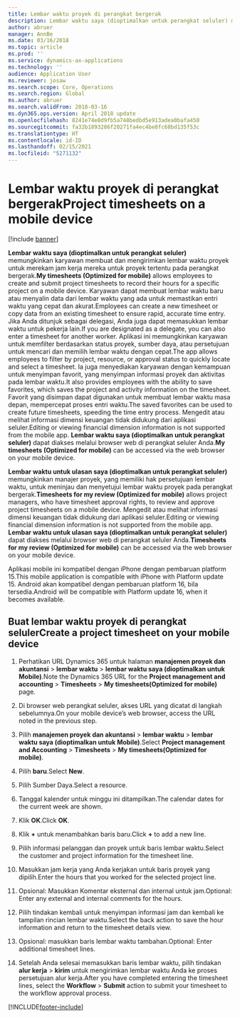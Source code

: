 ```yaml
---
title: Lembar waktu proyek di perangkat bergerak
description: Lembar waktu saya (dioptimalkan untuk perangkat seluler) memungkinkan karyawan membuat dan mengirimkan lembar waktu proyek untuk merekam jam kerja mereka untuk proyek tertentu pada perangkat bergerak.
author: abruer
manager: AnnBe
ms.date: 03/16/2018
ms.topic: article
ms.prod: ''
ms.service: dynamics-ax-applications
ms.technology: ''
audience: Application User
ms.reviewer: josaw
ms.search.scope: Core, Operations
ms.search.region: Global
ms.author: abruer
ms.search.validFrom: 2018-03-16
ms.dyn365.ops.version: April 2018 update
ms.openlocfilehash: 8241e74e8d9fb5a748bedbd5e913adea0bafa450
ms.sourcegitcommit: fa32b1893286f20271fa4ec4be8fc68bd135f53c
ms.translationtype: HT
ms.contentlocale: id-ID
ms.lasthandoff: 02/15/2021
ms.locfileid: "5271132"
---
```

# <a name="project-timesheets-on-a-mobile-device"></a><span data-ttu-id="e4559-103">Lembar waktu proyek di perangkat bergerak</span><span class="sxs-lookup"><span data-stu-id="e4559-103">Project timesheets on a mobile device</span></span>

[!include [banner](../includes/banner.md)]

<span data-ttu-id="e4559-104">**Lembar waktu saya (dioptimalkan untuk perangkat seluler)** memungkinkan karyawan membuat dan mengirimkan lembar waktu proyek untuk merekam jam kerja mereka untuk proyek tertentu pada perangkat bergerak.</span><span class="sxs-lookup"><span data-stu-id="e4559-104">**My timesheets (Optimized for mobile)** allows employees to create and submit project timesheets to record their hours for a specific project on a mobile device.</span></span> <span data-ttu-id="e4559-105">Karyawan dapat membuat lembar waktu baru atau menyalin data dari lembar waktu yang ada untuk memastikan entri waktu yang cepat dan akurat.</span><span class="sxs-lookup"><span data-stu-id="e4559-105">Employees can create a new timesheet or copy data from an existing timesheet to ensure rapid, accurate time entry.</span></span> <span data-ttu-id="e4559-106">Jika Anda ditunjuk sebagai delegasi, Anda juga dapat memasukkan lembar waktu untuk pekerja lain.</span><span class="sxs-lookup"><span data-stu-id="e4559-106">If you are designated as a delegate, you can also enter a timesheet for another worker.</span></span> <span data-ttu-id="e4559-107">Aplikasi ini memungkinkan karyawan untuk memfilter berdasarkan status proyek, sumber daya, atau persetujuan untuk mencari dan memilih lembar waktu dengan cepat.</span><span class="sxs-lookup"><span data-stu-id="e4559-107">The app allows employees to filter by project, resource, or approval status to quickly locate and select a timesheet.</span></span> <span data-ttu-id="e4559-108">Ia juga menyediakan karyawan dengan kemampuan untuk menyimpan favorit, yang menyimpan informasi proyek dan aktivitas pada lembar waktu.</span><span class="sxs-lookup"><span data-stu-id="e4559-108">It also provides employees with the ability to save favorites, which saves the project and activity information on the timesheet.</span></span> <span data-ttu-id="e4559-109">Favorit yang disimpan dapat digunakan untuk membuat lembar waktu masa depan, mempercepat proses entri waktu.</span><span class="sxs-lookup"><span data-stu-id="e4559-109">The saved favorites can be used to create future timesheets, speeding the time entry process.</span></span> <span data-ttu-id="e4559-110">Mengedit atau melihat informasi dimensi keuangan tidak didukung dari aplikasi seluler.</span><span class="sxs-lookup"><span data-stu-id="e4559-110">Editing or viewing financial dimension information is not supported from the mobile app.</span></span> <span data-ttu-id="e4559-111">**Lembar waktu saya (dioptimalkan untuk perangkat seluler)** dapat diakses melalui browser web di perangkat seluler Anda.</span><span class="sxs-lookup"><span data-stu-id="e4559-111">**My timesheets (Optimized for mobile)** can be accessed via the web browser on your mobile device.</span></span>

<span data-ttu-id="e4559-112">**Lembar waktu untuk ulasan saya (dioptimalkan untuk perangkat seluler)** memungkinkan manajer proyek, yang memiliki hak persetujuan lembar waktu, untuk meninjau dan menyetujui lembar waktu proyek pada perangkat bergerak.</span><span class="sxs-lookup"><span data-stu-id="e4559-112">**Timesheets for my review (Optimized for mobile)** allows project managers, who have timesheet approval rights, to review and approve project timesheets on a mobile device.</span></span> <span data-ttu-id="e4559-113">Mengedit atau melihat informasi dimensi keuangan tidak didukung dari aplikasi seluler.</span><span class="sxs-lookup"><span data-stu-id="e4559-113">Editing or viewing financial dimension information is not supported from the mobile app.</span></span> <span data-ttu-id="e4559-114">**Lembar waktu untuk ulasan saya (dioptimalkan untuk perangkat seluler)** dapat diakses melalui browser web di perangkat seluler Anda.</span><span class="sxs-lookup"><span data-stu-id="e4559-114">**Timesheets for my review (Optimized for mobile)** can be accessed via the web browser on your mobile device.</span></span>

<span data-ttu-id="e4559-115">Aplikasi mobile ini kompatibel dengan iPhone dengan pembaruan platform 15.</span><span class="sxs-lookup"><span data-stu-id="e4559-115">This mobile application is compatible with iPhone with Platform update 15.</span></span>
<span data-ttu-id="e4559-116">Android akan kompatibel dengan pembaruan platform 16, bila tersedia.</span><span class="sxs-lookup"><span data-stu-id="e4559-116">Android will be compatible with Platform update 16, when it becomes available.</span></span>

## <a name="create-a-project-timesheet-on-your-mobile-device"></a><span data-ttu-id="e4559-117">Buat lembar waktu proyek di perangkat seluler</span><span class="sxs-lookup"><span data-stu-id="e4559-117">Create a project timesheet on your mobile device</span></span>

1.  <span data-ttu-id="e4559-118">Perhatikan URL Dynamics 365 untuk halaman **manajemen proyek dan akuntansi** \> **lembar waktu** \> **lembar waktu saya (dioptimalkan untuk Mobile)**.</span><span class="sxs-lookup"><span data-stu-id="e4559-118">Note the Dynamics 365 URL for the **Project management and accounting** \> **Timesheets** \> **My timesheets(Optimized for mobile)** page.</span></span>

2.  <span data-ttu-id="e4559-119">Di browser web perangkat seluler, akses URL yang dicatat di langkah sebelumnya.</span><span class="sxs-lookup"><span data-stu-id="e4559-119">On your mobile device’s web browser, access the URL noted in the previous step.</span></span>
 
3.  <span data-ttu-id="e4559-120">Pilih **manajemen proyek dan akuntansi** \> **lembar waktu** \> **lembar waktu saya (dioptimalkan untuk Mobile)**.</span><span class="sxs-lookup"><span data-stu-id="e4559-120">Select **Project management and Accounting** \> **Timesheets** \> **My timesheets(Optimized for mobile)**.</span></span>

4.  <span data-ttu-id="e4559-121">Pilih **baru**.</span><span class="sxs-lookup"><span data-stu-id="e4559-121">Select **New**.</span></span>

5.  <span data-ttu-id="e4559-122">Pilih Sumber Daya.</span><span class="sxs-lookup"><span data-stu-id="e4559-122">Select a resource.</span></span>

6.  <span data-ttu-id="e4559-123">Tanggal kalender untuk minggu ini ditampilkan.</span><span class="sxs-lookup"><span data-stu-id="e4559-123">The calendar dates for the current week are shown.</span></span>

7.  <span data-ttu-id="e4559-124">Klik **OK**.</span><span class="sxs-lookup"><span data-stu-id="e4559-124">Click **OK**.</span></span>

8.  <span data-ttu-id="e4559-125">Klik **+** untuk menambahkan baris baru.</span><span class="sxs-lookup"><span data-stu-id="e4559-125">Click **+** to add a new line.</span></span>

9.  <span data-ttu-id="e4559-126">Pilih informasi pelanggan dan proyek untuk baris lembar waktu.</span><span class="sxs-lookup"><span data-stu-id="e4559-126">Select the customer and project information for the timesheet line.</span></span>

10. <span data-ttu-id="e4559-127">Masukkan jam kerja yang Anda kerjakan untuk baris proyek yang dipilih.</span><span class="sxs-lookup"><span data-stu-id="e4559-127">Enter the hours that you worked for the selected project line.</span></span>

11. <span data-ttu-id="e4559-128">Opsional: Masukkan Komentar eksternal dan internal untuk jam.</span><span class="sxs-lookup"><span data-stu-id="e4559-128">Optional: Enter any external and internal comments for the hours.</span></span>

12. <span data-ttu-id="e4559-129">Pilih tindakan kembali untuk menyimpan informasi jam dan kembali ke tampilan rincian lembar waktu.</span><span class="sxs-lookup"><span data-stu-id="e4559-129">Select the back action to save the hour information and return to the timesheet details view.</span></span>

13. <span data-ttu-id="e4559-130">Opsional: masukkan baris lembar waktu tambahan.</span><span class="sxs-lookup"><span data-stu-id="e4559-130">Optional: Enter additional timesheet lines.</span></span>

14. <span data-ttu-id="e4559-131">Setelah Anda selesai memasukkan baris lembar waktu, pilih tindakan **alur kerja** \> **kirim** untuk mengirimkan lembar waktu Anda ke proses persetujuan alur kerja.</span><span class="sxs-lookup"><span data-stu-id="e4559-131">After you have completed entering the timesheet lines, select the **Workflow** \> **Submit** action to submit your timesheet to the workflow approval process.</span></span>


[!INCLUDE[footer-include](../includes/footer-banner.md)]